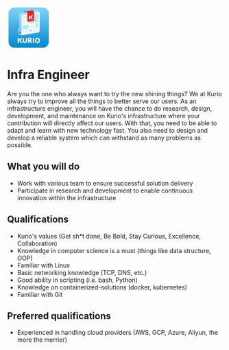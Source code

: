 <img src="logo_kurio.png" alt="Logo" style="width: 100px;"/>

# Infra Engineer

Are you the one who always want to try the new shining things? We at Kurio always try to improve all the things to better serve our users. As an infrastructure engineer, you will have the chance to do research, design, development, and maintenance on Kurio's infrastructure where your contribution will directly affect our users. With that, you need to be able to adapt and learn with new technology fast. You also need to design and develop a reliable system which can withstand as many problems as possible.



## What you will do

- Work with various team to ensure successful solution delivery
- Participate in research and development to enable continuous innovation within the infrastructure



## Qualifications

- Kurio's values (Get sh*t done, Be Bold, Stay Curious, Excellence, Collaboration)
- Knowledge in computer science is a must (things like data structure, OOP)
- Familiar with Linux
- Basic networking knowledge (TCP, DNS, etc.)
- Good ability in scripting (i.e. bash, Python)
- Knowledge on containerized-solutions (docker, kubernetes)
- Familiar with Git



## Preferred qualifications

- Experienced in handling cloud providers (AWS, GCP, Azure, Aliyun, the more the merrier)